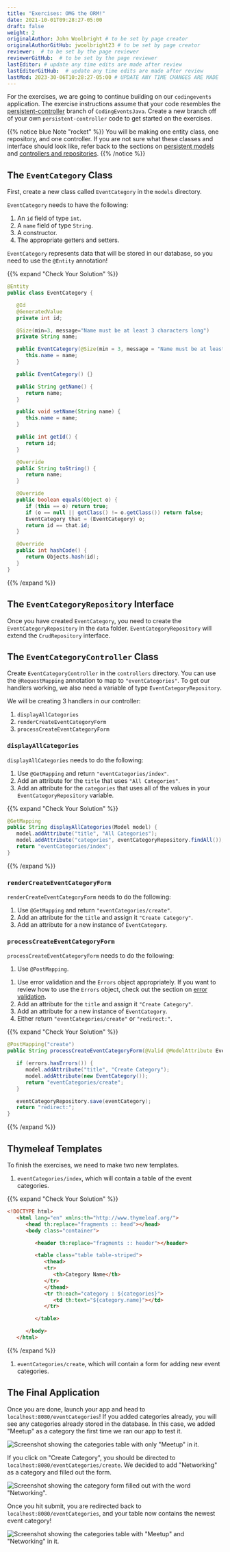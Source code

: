 ```yaml
---
title: "Exercises: OMG the ORM!"
date: 2021-10-01T09:28:27-05:00
draft: false
weight: 2
originalAuthor: John Woolbright # to be set by page creator
originalAuthorGitHub: jwoolbright23 # to be set by page creator
reviewer:  # to be set by the page reviewer
reviewerGitHub:  # to be set by the page reviewer
lastEditor: # update any time edits are made after review
lastEditorGitHub:  # update any time edits are made after review
lastMod: 2023-30-06T10:28:27-05:00 # UPDATE ANY TIME CHANGES ARE MADE
---
```


For the exercises, we are going to continue building on our `codingevents` application.
The exercise instructions assume that your code resembles the 
[persistent-controller](https://github.com/LaunchCodeEducation/CodingEventsJava/tree/persistent-controller) branch of `CodingEventsJava`.
Create a new branch off of your own `persistent-controller` code to get started on the exercises. 

{{% notice blue Note "rocket" %}}
You will be making one entity class, one repository, and one controller. If you are not sure what these classes and interface should look like, refer back to the sections on [persistent models](https://www.youtube.com/watch?v=YAISqYMOIAw) and [controllers and repositories](https://www.youtube.com/watch?v=0eug2HI7rbo&t=128s).
{{% /notice %}}

## The `EventCategory` Class

First, create a new class called `EventCategory` in the `models` directory.

`EventCategory` needs to have the following:

1. An `id` field of type `int`.
1. A `name` field of type `String`.
1. A constructor.
1. The appropriate getters and setters.

`EventCategory` represents data that will be stored in our database, so you need to use the `@Entity` annotation!

{{% expand "Check Your Solution" %}}
```java
@Entity
public class EventCategory {

   @Id
   @GeneratedValue
   private int id;

   @Size(min=3, message="Name must be at least 3 characters long")
   private String name;

   public EventCategory(@Size(min = 3, message = "Name must be at least 3 characters long") String name) {
      this.name = name;
   }

   public EventCategory() {}

   public String getName() {
      return name;
   }

   public void setName(String name) {
      this.name = name;
   }

   public int getId() {
      return id;
   }

   @Override
   public String toString() {
      return name;
   }

   @Override
   public boolean equals(Object o) {
      if (this == o) return true;
      if (o == null || getClass() != o.getClass()) return false;
      EventCategory that = (EventCategory) o;
      return id == that.id;
   }

   @Override
   public int hashCode() {
      return Objects.hash(id);
   }
}
```
{{% /expand %}}

## The `EventCategoryRepository` Interface

Once you have created `EventCategory`, you need to create the `EventCategoryRepository` in the `data` folder.
`EventCategoryRepository` will extend the `CrudRepository` interface.

## The `EventCategoryController` Class

Create `EventCategoryController` in the `controllers` directory.
You can use the `@RequestMapping` annotation to map to `"eventCategories"`.
To get our handlers working, we also need a variable of type `EventCategoryRepository`.

We will be creating 3 handlers in our controller:

1. `displayAllCategories`
1. `renderCreateEventCategoryForm`
1. `processCreateEventCategoryForm`

### `displayAllCategories`

`displayAllCategories` needs to do the following:

1. Use `@GetMapping` and return `"eventCategories/index"`.
1. Add an attribute for the `title` that uses `"All Categories"`.
1. Add an attribute for the `categories` that uses all of the values in your `EventCategoryRepository` variable.

{{% expand "Check Your Solution" %}}
```java
@GetMapping
public String displayAllCategories(Model model) {
   model.addAttribute("title", "All Categories");
   model.addAttribute("categories", eventCategoryRepository.findAll());
   return "eventCategories/index";
}
```
{{% /expand %}}

### `renderCreateEventCategoryForm`

`renderCreateEventCategoryForm` needs to do the following:

1. Use `@GetMapping` and return `"eventCategories/create"`.
1. Add an attribute for the `title` and assign it `"Create Category"`.
1. Add an attribute for a new instance of `EventCategory`.

### `processCreateEventCategoryForm`

`processCreateEventCategoryForm` needs to do the following:

1. Use `@PostMapping`.
<!-- TODO: Update below link when content is added to book -->
1. Use error validation and the `Errors` object appropriately. If you want to review how to use the `Errors` object, check out the section on [error validation]().
1. Add an attribute for the `title` and assign it `"Create Category"`.
1. Add an attribute for a new instance of `EventCategory`.
1. Either return `"eventCategories/create"` or `"redirect:"`.

{{% expand "Check Your Solution" %}}
```java
@PostMapping("create")
public String processCreateEventCategoryForm(@Valid @ModelAttribute EventCategory eventCategory, Errors errors, Model model) {

   if (errors.hasErrors()) {
      model.addAttribute("title", "Create Category");
      model.addAttribute(new EventCategory());
      return "eventCategories/create";
   }

   eventCategoryRepository.save(eventCategory);
   return "redirect:";
}
```
{{% /expand %}}

## Thymeleaf Templates

To finish the exercises, we need to make two new templates.

1. `eventCategories/index`, which will contain a table of the event categories.

{{% expand "Check Your Solution" %}}
```html
<!DOCTYPE html>
   <html lang="en" xmlns:th="http://www.thymeleaf.org/">
      <head th:replace="fragments :: head"></head>
      <body class="container">

         <header th:replace="fragments :: header"></header>

         <table class="table table-striped">
            <thead>
            <tr>
               <th>Category Name</th>
            </tr>
            </thead>
            <tr th:each="category : ${categories}">
               <td th:text="${category.name}"></td>
            </tr>

         </table>

      </body>
   </html>
```
{{% /expand %}}

1. `eventCategories/create`, which will contain a form for adding new event categories.

## The Final Application

Once you are done, launch your app and head to `localhost:8080/eventCategories`!
If you added categories already, you will see any categories already stored in the database.
In this case, we added "Meetup" as a category the first time we ran our app to test it.

![Screenshot showing the categories table with only "Meetup" in it.](pictures/initialcategories.png?classes=border)

If you click on "Create Category", you should be directed to `localhost:8080/eventCategories/create`.
We decided to add "Networking" as a category and filled out the form.

![Screenshot showing the category form filled out with the word "Networking".](pictures/categoryform.png?classes=border)

Once you hit submit, you are redirected back to `localhost:8080/eventCategories`, and your table now contains the newest event category!

![Screenshot showing the categories table with "Meetup" and "Networking" in it.](pictures/finalcategories.png?classes=border)